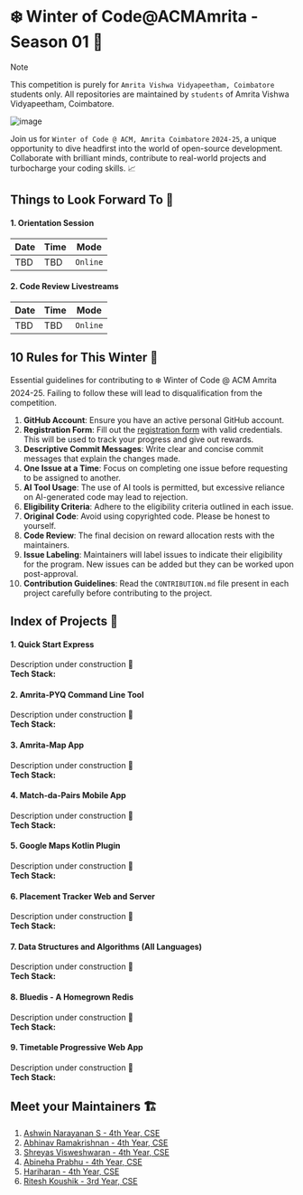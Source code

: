 # :snowflake: Winter of Code@ACMAmrita - Season 01 :tada:

> [!Note]
> This competition is purely for `Amrita Vishwa Vidyapeetham, Coimbatore` students only. All repositories are maintained by `students` of Amrita Vishwa Vidyapeetham, Coimbatore.

![image](https://github.com/user-attachments/assets/8b9f39e6-2552-4500-9e18-d76b4245c18a)

Join us for `Winter of Code @ ACM, Amrita Coimbatore` `2024-25`, a unique opportunity to dive 
headfirst into the world of open-source development. Collaborate with brilliant 
minds, contribute to real-world projects and turbocharge your coding skills. :chart_with_upwards_trend:

## Things to Look Forward To :dizzy:

#### 1. Orientation Session

| Date | Time | Mode | 
| ---- | ---- | ---- |
| TBD | TBD | `Online` |

#### 2. Code Review Livestreams

| Date | Time | Mode | 
| ---- | ---- | ---- |
| TBD | TBD | `Online` |

## 10 Rules for This Winter :memo:

Essential guidelines for contributing to :snowflake: Winter of Code @ ACM Amrita 2024-25. Failing to follow these will lead to disqualification from the competition.

1. **GitHub Account**: Ensure you have an active personal GitHub account.
2. **Registration Form**: Fill out the [registration form](https://forms.office.com/r/xH6GzZZhzC) with valid credentials. This will be used to track your progress and give out rewards.
3. **Descriptive Commit Messages**: Write clear and concise commit messages that explain the changes made.
4. **One Issue at a Time**: Focus on completing one issue before requesting to be assigned to another.
5. **AI Tool Usage**: The use of AI tools is permitted, but excessive reliance on AI-generated code may lead to rejection.
6. **Eligibility Criteria**: Adhere to the eligibility criteria outlined in each issue.
7. **Original Code**: Avoid using copyrighted code. Please be honest to yourself.
8. **Code Review**: The final decision on reward allocation rests with the maintainers.
9. **Issue Labeling**: Maintainers will label issues to indicate their eligibility for the program. New issues can be added but they can be worked upon post-approval.
10. **Contribution Guidelines**: Read the `CONTRIBUTION.md` file present in each project carefully before contributing to the project.

## Index of Projects :bento:
#### 1. Quick Start Express
Description under construction :construction:    
**Tech Stack:**

#### 2. Amrita-PYQ Command Line Tool
Description under construction :construction:    
**Tech Stack:**

#### 3. Amrita-Map App
Description under construction :construction:    
**Tech Stack:**

#### 4. Match-da-Pairs Mobile App
Description under construction :construction:    
**Tech Stack:**

#### 5. Google Maps Kotlin Plugin
Description under construction :construction:    
**Tech Stack:**

#### 6. Placement Tracker Web and Server
Description under construction :construction:    
**Tech Stack:**

#### 7. Data Structures and Algorithms (All Languages)
Description under construction :construction:    
**Tech Stack:**

#### 8. Bluedis - A Homegrown Redis
Description under construction :construction:    
**Tech Stack:**

#### 9. Timetable Progressive Web App
Description under construction :construction:    
**Tech Stack:**

## Meet your Maintainers :building_construction:
1. [Ashwin Narayanan S - 4th Year, CSE](https://github.com/Ashrockzzz2003)
2. [Abhinav Ramakrishnan - 4th Year, CSE](https://github.com/Abhinav-ark/)
3. [Shreyas Visweshwaran - 4th Year, CSE](https://github.com/FirefoxSRV)
4. [Abineha Prabhu - 4th Year, CSE](https://github.com/abineha)
5. [Hariharan - 4th Year, CSE](https://github.com/Hariharan-Arul)
6. [Ritesh Koushik - 3rd Year, CSE](https://github.com/IAmRiteshKoushik)
